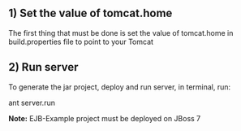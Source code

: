 ## 1) Set the value of tomcat.home  ##

The first thing that must be done is set the value of tomcat.home in build.properties file to point to your Tomcat

## 2) Run server ##

To generate the jar project, deploy and run server, in terminal, run:

ant server.run

**Note:**  EJB-Example project must be deployed on JBoss 7